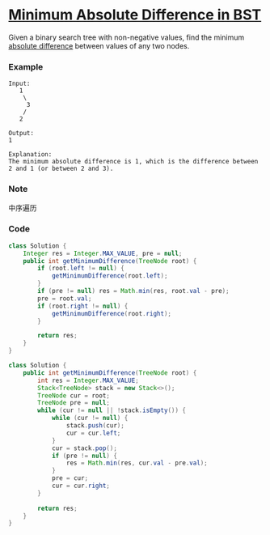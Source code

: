 # [Minimum Absolute Difference in BST](https://leetcode.com/problems/minimum-absolute-difference-in-bst/description/)

Given a binary search tree with non-negative values, find the minimum [absolute difference](https://en.wikipedia.org/wiki/Absolute_difference) between values of any two nodes.

### **Example**

```
Input:
   1
    \
     3
    /
   2

Output:
1

Explanation:
The minimum absolute difference is 1, which is the difference between 2 and 1 (or between 2 and 3).
```

### Note

中序遍历

### Code

```java
class Solution {
    Integer res = Integer.MAX_VALUE, pre = null;
    public int getMinimumDifference(TreeNode root) {
        if (root.left != null) {
            getMinimumDifference(root.left);
        }
        if (pre != null) res = Math.min(res, root.val - pre);
        pre = root.val;
        if (root.right != null) {
            getMinimumDifference(root.right);
        }

        return res;
    }
}
```

```java
class Solution {
    public int getMinimumDifference(TreeNode root) {
        int res = Integer.MAX_VALUE;
        Stack<TreeNode> stack = new Stack<>();
        TreeNode cur = root;
        TreeNode pre = null; 
        while (cur != null || !stack.isEmpty()) {
            while (cur != null) {
                stack.push(cur);
                cur = cur.left;
            }
            cur = stack.pop();
            if (pre != null) {
                res = Math.min(res, cur.val - pre.val);
            }
            pre = cur;
            cur = cur.right;
        }
        
        return res;
    }
}
```



